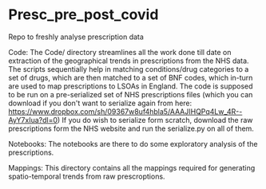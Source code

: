 # Presc_pre_post_covid
Repo to freshly analyse prescription data

Code: 
The Code/ directory streamlines all the work done till date on extraction of the geographical trends in prescriptions from the NHS data. 
The scripts sequentially help in matching conditions/drug categories to a set of drugs, 
which are then matched to a set of BNF codes, which in-turn are used to map prescriptions to LSOAs in England. 
The code is supposed to be run on a pre-serialized set of NHS prescriptions files (which you can download if you don't want to serialize again from here: https://www.dropbox.com/sh/09367w8uf4hbla5/AAAJIHQPq4Lw_4R--AyY7xIua?dl=0)
If you do wish to serialize form scratch, download the raw prescriptions form the NHS website and run the serialize.py on all of them. 

Notebooks: 
The notebooks are there to do some exploratory analysis of the prescriptions. 

Mappings: 
This directory contains all the mappings required for generating spatio-temporal trends from raw prescroptions. 
